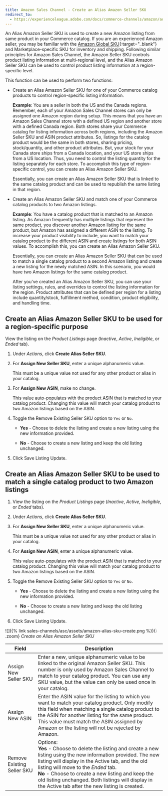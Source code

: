 ```yaml
---
title: Amazon Sales Channel - Create an Alias Amazon Seller SKU
redirect_to:
  - https://experienceleague.adobe.com/docs/commerce-channels/amazon/admin-listings/actions/create-alias-seller-sku.html
---
```


An Alias Amazon Seller SKU is used to create a new Amazon listing from same product in your Commerce catalog. If you are an experienced Amazon seller, you may be familiar with the [Amazon Global SKU][1]{:target="_blank"} and Marketplace-specific SKU for inventory and shipping. Following similar principles for Amazon Sales Channel, the Amazon Seller SKU controls product listing information at multi-regional level, and the Alias Amazon Seller SKU can be used to control product listing information at a region-specific level.

This function can be used to perform two functions:

- Create an Alias Amazon Seller SKU for one of your Commerce catalog products to control region-specific listing information.

    **Example**: You are a seller in both the US and the Canada regions. Remember, each of your Amazon Sales Channel stores can only be assigned one Amazon region during setup. This means that you have an Amazon Sales Channel store with a defined US region and another store with a defined Canada region. Both stores share your Commerce catalog for listing information across both regions, including the Amazon Seller SKU and ASIN product attributes. So, listings for the catalog product would be the same in both stores, sharing pricing, stock/quantity, and other product attributes. But, your stock for your Canada store ships from a Canada location, and your US store ships from a US location. Thus, you need to control the listing quantity for the listing separately for each store. To accomplish this type of region-specific control, you can create an Alias Amazon Seller SKU.

    Essentially, you can create an Alias Amazon Seller SKU that is linked to the same catalog product and can be used to republish the same listing in that region.

- Create an Alias Amazon Seller SKU and match one of your Commerce catalog products to two Amazon listings.

    **Example**: You have a catalog product that is matched to an Amazon listing. As Amazon frequently has multiple listings that represent the same product, you discover another Amazon listing for the same product, but Amazon has assigned a different ASIN to the listing. To increase your product visibility to include, you want to match your catalog product to the different ASIN and create listings for both ASIN values. To accomplish this, you can create an Alias Amazon Seller SKU.

    Essentially, you can create an Alias Amazon Seller SKU that can be used to match a single catalog product to a second Amazon listing and create a new listing for the newly matched ASIN. In this scenario, you would have two Amazon listings for the same catalog product.

    After you've created an Alias Amazon Seller SKU, you can use your listing settings, rules, and overrides to control the listing information for the region. Product attributes that can be defined per region for a listing include quantity/stock, fulfillment method, condition, product eligibility, and handling time.

## Create an Alias Amazon Seller SKU to be used for a region-specific purpose

View the listing on the _Product Listings_ page (_Inactive_, _Active_, _Ineligible_, or _Ended_ tab).

1. Under _Actions_, click **Create Alias Seller SKU**.

1. For **Assign New Seller SKU**, enter a unique alphanumeric value.

    This must be a unique value not used for any other product or alias in your catalog.

1. For **Assign New ASIN**, make no change.

    This value auto-populates with the product ASIN that is matched to your catalog product. Changing this value will match your catalog product to two Amazon listings based on the ASIN.

1. Toggle the Remove Existing Seller SKU option to `Yes` or `No`.

   - **Yes** - Choose to delete the listing and create a new listing using the new information provided.

   - **No** - Choose to create a new listing and keep the old listing unchanged.

1. Click <span class="btn">Save Listing Update</span>.

## Create an Alias Amazon Seller SKU to be used to match a single catalog product to two Amazon listings

1. View the listing on the _Product Listings_ page (_Inactive_, _Active_, _Ineligible_, or _Ended_ tabs).

1. Under _Actions_, click **Create Alias Seller SKU**.

1. For **Assign New Seller SKU**, enter a unique alphanumeric value.

    This must be a unique value not used for any other product or alias in your catalog.

1. For **Assign New ASIN**, enter a unique alphanumeric value.

    This value auto-populates with the product ASIN that is matched to your catalog product. Changing this value will match your catalog product to two Amazon listings based on the ASIN.

1. Toggle the Remove Existing Seller SKU option to `Yes` or `No`.

   - **Yes** - Choose to delete the listing and create a new listing using the new information provided.

   - **No** - Choose to create a new listing and keep the old listing unchanged.

1. Click <span class="btn">Save Listing Update</span>.

![]({% link sales-channels/asc/assets/amazon-alias-sku-create.png %}){: .zoom}
_Create an Alias Amazon Seller SKU_

|Field|Description|
|--- |--- |
|Assign New Seller SKU|Enter a new, unique alphanumeric value to be linked to the original Amazon Seller SKU. This number is only used by Amazon Sales Channel to match to your catalog product. You can use any SKU value, but the value can only be used once in your catalog. |
|Assign New ASIN|Enter the ASIN value for the listing to which you want to match your catalog product. Only modify this field when matching a single catalog product to the ASIN for another listing for the same product. This value must match the ASIN assigned by Amazon or the listing will not be rejected by Amazon. |
|Remove Existing Seller SKU|Options:<br/>**Yes** - Choose to delete the listing and create a new listing using the new information provided. The new listing will display in the Active tab, and the old listing will move to the _Ended_ tab.<br/>**No** - Choose to create a new listing and keep the old listing unchanged. Both listings will display in the Active tab after the new listing is created. |

[1]: https://sellercentral.amazon.com/gp/help/external/help.html?itemID=201394090&amp;language=en_US&amp;ref=efph_201394090_cont_G201062890
